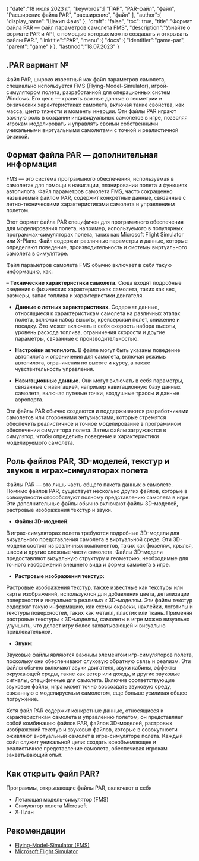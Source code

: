 {
"date":"18 июля 2023 г.",
   "keywords":[
"ПАР",
"PAR-файл",
"файл",
"Расширение файла PAR",
"расширение",
"файл"
],
   "author":{
"display_name":"Шакил Фаиз"
},
"draft": "false",
"toc": true,
"title":"Формат файла PAR — файл параметров самолета FMS",
   "description":"Узнайте о формате PAR и API, с помощью которых можно создавать и открывать файлы PAR.",
"linktitle":"PAR",
   "menu":{
      "docs":{
         "identifier":"game-par",
"parent": "game"
}
},
"lastmod":"18.07.2023"
}

## .PAR вариант №

Файл PAR, широко известный как файл параметров самолета, специально используется FMS (Flying-Model-Simulator), игрой-симулятором полета, разработанной для операционных систем Windows. Его цель — хранить важные данные о геометрии и физических характеристиках самолета, включая такие свойства, как масса, центр тяжести и моменты инерции. Эти файлы PAR играют важную роль в создании индивидуальных самолетов в игре, позволяя игрокам моделировать и управлять своими собственными уникальными виртуальными самолетами с точной и реалистичной физикой.

## Формат файла PAR — дополнительная информация

FMS — это система программного обеспечения, используемая в самолетах для помощи в навигации, планировании полета и функциях автопилота. Файл параметров самолета FMS, часто сокращенно называемый файлом PAR, содержит конкретные данные, связанные с летно-техническими характеристиками самолета и управлением полетом.

Этот формат файла PAR специфичен для программного обеспечения для моделирования полета, например, используемого в популярных программах-симуляторах полета, таких как Microsoft Flight Simulator или X-Plane. Файл содержит различные параметры и данные, которые определяют поведение, производительность и системы виртуального самолета в симуляторе.

Файл параметров самолета FMS обычно включает в себя такую информацию, как:

– **Технические характеристики самолета.** Сюда входят подробные сведения о физических характеристиках самолета, таких как вес, размеры, запас топлива и характеристики двигателя.

- **Данные о летных характеристиках.** Содержат данные, относящиеся к характеристикам самолета на различных этапах полета, включая набор высоты, крейсерский полет, снижение и посадку. Это может включать в себя скорость набора высоты, уровень расхода топлива, ограничения скорости и другие параметры, связанные с производительностью.

- **Настройки автопилота.** В файле могут быть указаны поведение автопилота и ограничения для самолета, включая режимы автопилота, ограничения по высоте и курсу, а также чувствительность управления.

- **Навигационные данные.** Они могут включать в себя параметры, связанные с навигацией, например навигационную базу данных самолета, включая путевые точки, воздушные трассы и данные аэропорта.

Эти файлы PAR обычно создаются и поддерживаются разработчиками самолетов или сторонними энтузиастами, которые стремятся обеспечить реалистичное и точное моделирование в программном обеспечении симулятора полета. Затем файлы загружаются в симулятор, чтобы определить поведение и характеристики моделируемого самолета.

## Роль файлов PAR, 3D-моделей, текстур и звуков в играх-симуляторах полета

Файлы PAR — это лишь часть общего пакета данных о самолете. Помимо файлов PAR, существует несколько других файлов, которые в совокупности способствуют полному представлению самолета в игре. Эти дополнительные файлы обычно включают файлы 3D-моделей, растровые изображения текстур и звуки.

- **Файлы 3D-моделей:**

В играх-симуляторах полета требуются подробные 3D-модели для визуального представления самолета в виртуальной среде. Эти 3D-модели состоят из различных компонентов, таких как фюзеляж, крылья, шасси и другие сложные части самолета. Файлы 3D-модели предоставляют визуальную структуру и геометрию, необходимые для точного изображения внешнего вида и формы самолета в игре.

- **Растровые изображения текстур:**

Растровые изображения текстур, также известные как текстуры или карты изображений, используются для добавления цвета, детализации поверхности и визуального реализма к 3D-моделям. Эти файлы текстур содержат такую информацию, как схемы окраски, наклейки, логотипы и текстуры поверхностей, таких как металл, пластик или ткань. Применяя растровые текстуры к 3D-моделям, самолеты в игре можно визуально улучшить, что делает игру более захватывающей и визуально привлекательной.

- **Звуки:**

Звуковые файлы являются важным элементом игр-симуляторов полета, поскольку они обеспечивают слуховую обратную связь и реализм. Эти файлы обычно включают звуки двигателя, звуки кабины, эффекты окружающей среды, такие как ветер или дождь, и другие звуковые сигналы, специфичные для самолета. Включив соответствующие звуковые файлы, игра может точно воссоздать звуковую среду, связанную с моделируемым самолетом, еще больше усиливая общее погружение.

Хотя файл PAR содержит конкретные данные, относящиеся к характеристикам самолета и управлению полетом, он представляет собой комбинацию файлов PAR, файлов 3D-моделей, растровых изображений текстур и звуковых файлов, которые в совокупности оживляют виртуальный самолет в игре-симуляторе полета. Каждый файл служит уникальной цели: создать всеобъемлющее и реалистичное представление самолета, обеспечивая игрокам захватывающий опыт.

## Как открыть файл PAR?

Программы, открывающие файлы PAR, включают в себя

- Летающая модель-симулятор (FMS)
- Симулятор полета Microsoft
- X-План

## Рекомендации
* [Flying-Model-Simulator (FMS)](https://modelsimulator.com/)
* [Microsoft Flight Simulator](https://en.wikipedia.org/wiki/Microsoft_Flight_Simulator)


